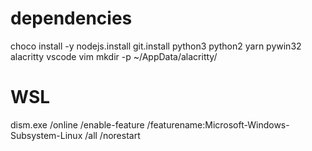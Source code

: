 # dependencies
choco install -y nodejs.install git.install python3 python2 yarn pywin32 alacritty vscode vim
mkdir -p ~/AppData/alacritty/


# WSL
dism.exe /online /enable-feature /featurename:Microsoft-Windows-Subsystem-Linux /all /norestart
